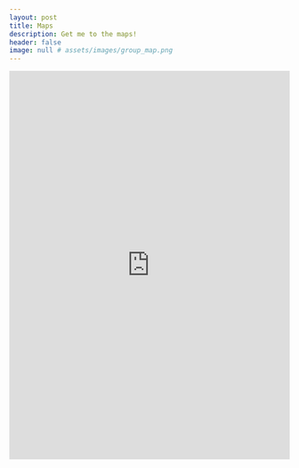 ```yaml
---
layout: post
title: Maps
description: Get me to the maps!
header: false
image: null # assets/images/group_map.png
---
```


<iframe width="100%" height="700" frameborder="0" src="https://kidwellj.carto.com/viz/136540a8-dc0c-11e6-b3ff-0ee66e2c9693/embed_map" allowfullscreen webkitallowfullscreen mozallowfullscreen oallowfullscreen msallowfullscreen></iframe>
